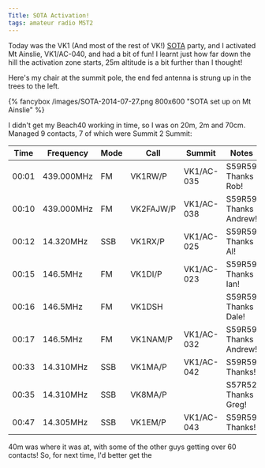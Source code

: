 ```yaml
---
Title: SOTA Activation!
tags: amateur radio MST2
---
```

Today was the VK1 (And most of the rest of VK!) [SOTA](http://sota.org.uk) party, and I activated Mt Ainslie, VK1/AC-040, and had a bit of fun!  I learnt just how far down the hill the activation zone starts, 25m altitude is a bit further than I thought!

Here's my chair at the summit pole, the end fed antenna is strung up in the trees to the left.

{% fancybox /images/SOTA-2014-07-27.png 800x600 "SOTA set up on Mt Ainslie" %}

<!--more-->

I didn't get my Beach40 working in time, so I was on 20m, 2m and 70cm. Managed 9 contacts, 7 of which were Summit 2 Summit:

Time|Frequency|Mode|Call|Summit|Notes
----|---------|----|----|------|-----
00:01|439.000MHz|FM|VK1RW/P|VK1/AC-035|S59R59 Thanks Rob!
00:10|439.000MHz|FM|VK2FAJW/P|VK1/AC-038|S59R59 Thanks Andrew!
00:12|14.320MHz|SSB|VK1RX/P|VK1/AC-025|S59R59 Thanks Al!
00:15|146.5MHz|FM|VK1DI/P|VK1/AC-023|S59R59 Thanks Ian!
00:16|146.5MHz|FM|VK1DSH||S59R59 Thanks Dale!
00:17|146.5MHz|FM|VK1NAM/P|VK1/AC-032|S59R59 Thanks Andrew!
00:33|14.310MHz|SSB|VK1MA/P|VK1/AC-042|S59R59 Thanks!
00:35|14.310MHz|SSB|VK8MA/P||S57R52 Thanks Greg!
00:47|14.305MHz|SSB|VK1EM/P|VK1/AC-043|S59R59 Thanks!


40m was where it was at, with some of the other guys getting over 60 contacts! So, for next time, I'd better get the



